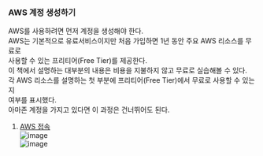 ### AWS 계정 생성하기
AWS를 사용하려면 먼저 계정을 생성해야 한다.  
AWS는 기본적으로 유료서비스이지만 처음 가입하면 1년 동안 주요 AWS 리소스를 무료로  
사용할 수 있는 프리티어(Free Tier)를 제공한다.  
이 책에서 설명하는 대부분의 내용은 비용을 지불하지 않고 무료로 실습해볼 수 있다.  
각 AWS 리소스를 설명하는 첫 부분에 프리티어(Free Tier)에서 무료로 사용할 수 있는지  
여부를 표시했다.  
아마존 계정을 가지고 있다면 이 과정은 건너뛰어도 된다.  

1. [AWS 접속](https://aws.amazon.com/ko/?nc2=h_lg)  
   ![image](https://user-images.githubusercontent.com/33191974/135827110-6f61d5e2-7bcb-4e09-b969-ef3431fc920b.png)  
   ![image](https://user-images.githubusercontent.com/33191974/135827228-2b79556e-da5d-4d37-b0fe-e3332db89dcb.png)


   

